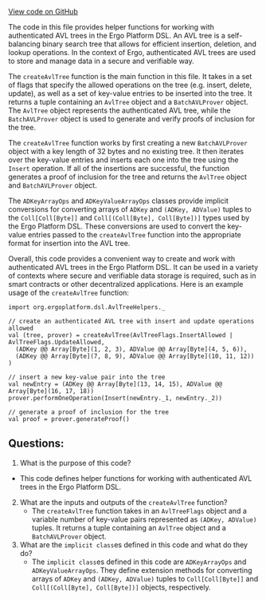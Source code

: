 [View code on GitHub](sigmastate-interpreterhttps://github.com/ScorexFoundation/sigmastate-interpreter/interpreter/shared/src/main/scala/org/ergoplatform/dsl/AvlTreeHelpers.scala)

The code in this file provides helper functions for working with authenticated AVL trees in the Ergo Platform DSL. An AVL tree is a self-balancing binary search tree that allows for efficient insertion, deletion, and lookup operations. In the context of Ergo, authenticated AVL trees are used to store and manage data in a secure and verifiable way.

The `createAvlTree` function is the main function in this file. It takes in a set of flags that specify the allowed operations on the tree (e.g. insert, delete, update), as well as a set of key-value entries to be inserted into the tree. It returns a tuple containing an `AvlTree` object and a `BatchAVLProver` object. The `AvlTree` object represents the authenticated AVL tree, while the `BatchAVLProver` object is used to generate and verify proofs of inclusion for the tree.

The `createAvlTree` function works by first creating a new `BatchAVLProver` object with a key length of 32 bytes and no existing tree. It then iterates over the key-value entries and inserts each one into the tree using the `Insert` operation. If all of the insertions are successful, the function generates a proof of inclusion for the tree and returns the `AvlTree` object and `BatchAVLProver` object.

The `ADKeyArrayOps` and `ADKeyValueArrayOps` classes provide implicit conversions for converting arrays of `ADKey` and `(ADKey, ADValue)` tuples to the `Coll[Coll[Byte]]` and `Coll[(Coll[Byte], Coll[Byte])]` types used by the Ergo Platform DSL. These conversions are used to convert the key-value entries passed to the `createAvlTree` function into the appropriate format for insertion into the AVL tree.

Overall, this code provides a convenient way to create and work with authenticated AVL trees in the Ergo Platform DSL. It can be used in a variety of contexts where secure and verifiable data storage is required, such as in smart contracts or other decentralized applications. Here is an example usage of the `createAvlTree` function:

```
import org.ergoplatform.dsl.AvlTreeHelpers._

// create an authenticated AVL tree with insert and update operations allowed
val (tree, prover) = createAvlTree(AvlTreeFlags.InsertAllowed | AvlTreeFlags.UpdateAllowed,
  (ADKey @@ Array[Byte](1, 2, 3), ADValue @@ Array[Byte](4, 5, 6)),
  (ADKey @@ Array[Byte](7, 8, 9), ADValue @@ Array[Byte](10, 11, 12))
)

// insert a new key-value pair into the tree
val newEntry = (ADKey @@ Array[Byte](13, 14, 15), ADValue @@ Array[Byte](16, 17, 18))
prover.performOneOperation(Insert(newEntry._1, newEntry._2))

// generate a proof of inclusion for the tree
val proof = prover.generateProof()
```
## Questions: 
 1. What is the purpose of this code?
   - This code defines helper functions for working with authenticated AVL trees in the Ergo Platform DSL.
2. What are the inputs and outputs of the `createAvlTree` function?
   - The `createAvlTree` function takes in an `AvlTreeFlags` object and a variable number of key-value pairs represented as `(ADKey, ADValue)` tuples. It returns a tuple containing an `AvlTree` object and a `BatchAVLProver` object.
3. What are the `implicit class`es defined in this code and what do they do?
   - The `implicit class`es defined in this code are `ADKeyArrayOps` and `ADKeyValueArrayOps`. They define extension methods for converting arrays of `ADKey` and `(ADKey, ADValue)` tuples to `Coll[Coll[Byte]]` and `Coll[(Coll[Byte], Coll[Byte])]` objects, respectively.